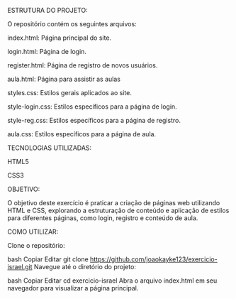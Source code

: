 ESTRUTURA DO PROJETO:

O repositório contém os seguintes arquivos:

index.html: Página principal do site.

login.html: Página de login.

register.html: Página de registro de novos usuários.

aula.html: Página para assistir as aulas

styles.css: Estilos gerais aplicados ao site.

style-login.css: Estilos específicos para a página de login.

style-reg.css: Estilos específicos para a página de registro.

aula.css: Estilos específicos para a página de aula.


TECNOLOGIAS UTILIZADAS:

HTML5

CSS3


OBJETIVO:

O objetivo deste exercício é praticar a criação de páginas web utilizando HTML e CSS, explorando a estruturação de conteúdo e aplicação de estilos para diferentes páginas, como login, registro e conteúdo de aula.


COMO UTILIZAR: 

Clone o repositório:

bash
Copiar
Editar
git clone https://github.com/joaokayke123/exercicio-israel.git
Navegue até o diretório do projeto:

bash
Copiar
Editar
cd exercicio-israel
Abra o arquivo index.html em seu navegador para visualizar a página principal.
